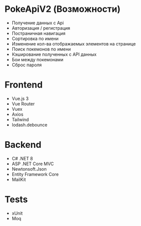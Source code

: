 # PokeApiV2 (Возможности)
* Получение данных с Api
* Авторизация / регистрация
* Постраничная навигация
* Сортировка по имени
* Изменение кол-ва отображаемых элементов на странице
* Поиск покемонов по имени
* Кэширование полученных с API данных
* Бои между покемонами
* Сброс пароля

# Frontend
* Vue.js 3
* Vue Router
* Vuex
* Axios
* Tailwind
* lodash.debounce

# Backend
* C# .NET 8
* ASP .NET Core MVC
* Newtonsoft.Json
* Entity Framework Core
* MailKit

# Tests
* xUnit
* Moq
